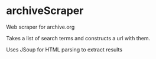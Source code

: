 # archiveScraper

Web scraper for archive.org

Takes a list of search terms and constructs a url with them. 

Uses JSoup for HTML parsing to extract results
